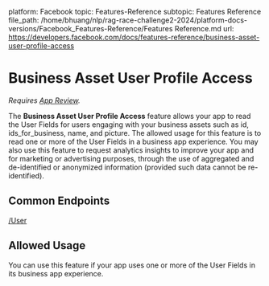 platform: Facebook
topic: Features-Reference
subtopic: Features Reference
file_path: /home/bhuang/nlp/rag-race-challenge2-2024/platform-docs-versions/Facebook_Features-Reference/Features Reference.md
url: https://developers.facebook.com/docs/features-reference/business-asset-user-profile-access

# Business Asset User Profile Access

_Requires [App Review](https://developers.facebook.com/docs/app-review)._

The **Business Asset User Profile Access** feature allows your app to read the User Fields for users engaging with your business assets such as id, ids\_for\_business, name, and picture. The allowed usage for this feature is to read one or more of the User Fields in a business app experience. You may also use this feature to request analytics insights to improve your app and for marketing or advertising purposes, through the use of aggregated and de-identified or anonymized information (provided such data cannot be re-identified).

## Common Endpoints

[/User](https://developers.facebook.com/docs/graph-api/reference/user#fields)

## Allowed Usage

You can use this feature if your app uses one or more of the User Fields in its business app experience.